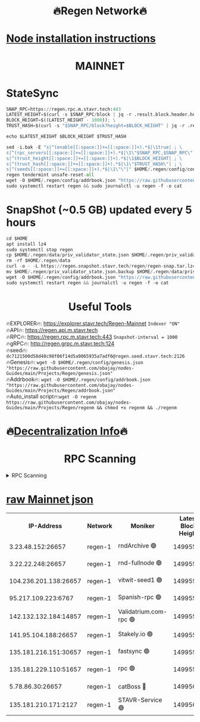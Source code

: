 <h1 align="center"> 🔥Regen Network🔥</h1>

[Node installation instructions](https://github.com/obajay/nodes-Guides/tree/main/Projects/Regen)
=
<h1 align="center"> MAINNET</h1>

# StateSync
```python
SNAP_RPC=https://regen.rpc.m.stavr.tech:443
LATEST_HEIGHT=$(curl -s $SNAP_RPC/block | jq -r .result.block.header.height); \
BLOCK_HEIGHT=$((LATEST_HEIGHT - 1000)); \
TRUST_HASH=$(curl -s "$SNAP_RPC/block?height=$BLOCK_HEIGHT" | jq -r .result.block_id.hash)

echo $LATEST_HEIGHT $BLOCK_HEIGHT $TRUST_HASH

sed -i.bak -E "s|^(enable[[:space:]]+=[[:space:]]+).*$|\1true| ; \
s|^(rpc_servers[[:space:]]+=[[:space:]]+).*$|\1\"$SNAP_RPC,$SNAP_RPC\"| ; \
s|^(trust_height[[:space:]]+=[[:space:]]+).*$|\1$BLOCK_HEIGHT| ; \
s|^(trust_hash[[:space:]]+=[[:space:]]+).*$|\1\"$TRUST_HASH\"| ; \
s|^(seeds[[:space:]]+=[[:space:]]+).*$|\1\"\"|" $HOME/.regen/config/config.toml
regen tendermint unsafe-reset-all
wget -O $HOME/.regen/config/addrbook.json "https://raw.githubusercontent.com/obajay/nodes-Guides/main/Projects/Regen/addrbook.json"
sudo systemctl restart regen && sudo journalctl -u regen -f -o cat
```
# SnapShot (~0.5 GB) updated every 5 hours
```python
cd $HOME
apt install lz4
sudo systemctl stop regen
cp $HOME/.regen/data/priv_validator_state.json $HOME/.regen/priv_validator_state.json.backup
rm -rf $HOME/.regen/data
curl -o - -L https://regen.snapshot.stavr.tech/regen/regen-snap.tar.lz4 | lz4 -c -d - | tar -x -C $HOME/.regen --strip-components 2
mv $HOME/.regen/priv_validator_state.json.backup $HOME/.regen/data/priv_validator_state.json
wget -O $HOME/.regen/config/addrbook.json "https://raw.githubusercontent.com/obajay/nodes-Guides/main/Projects/Regen/addrbook.json"
sudo systemctl restart regen && journalctl -u regen -f -o cat
```

 <h1 align="center"> Useful Tools</h1>

🔥EXPLORER🔥:     https://explorer.stavr.tech/Regen-Mainnet        `Indexer "ON"` \
🔥API🔥:          https://regen.api.m.stavr.tech \
🔥RPC🔥:          https://regen.rpc.m.stavr.tech:443              `Snapshot-interval = 1000` \
🔥gRPC🔥:         http://regen.grpc.m.stavr.tech:124 \
🔥seed🔥:      `dc7121500d58d40c98f06f14d5a9065935a7adf6@regen.seed.stavr.tech:2126` \
🔥Genesis🔥:   `wget -O $HOME/.regen/config/genesis.json "https://raw.githubusercontent.com/obajay/nodes-Guides/main/Projects/Regen/genesis.json"` \
🔥Addrbook🔥:  `wget -O $HOME/.regen/config/addrbook.json "https://raw.githubusercontent.com/obajay/nodes-Guides/main/Projects/Regen/addrbook.json"` \
🔥Auto_install script🔥:`wget -O regenm https://raw.githubusercontent.com/obajay/nodes-Guides/main/Projects/Regen/regenm && chmod +x regenm && ./regenm`

🔥[Decentralization Info](https://github.com/obajay/StateSync-snapshots/tree/main/Projects/Regen/Decentralization)🔥
=
<h1 align="center"> RPC Scanning</h1>

<details>
<summary>RPC Scanning</summary>

<h2 align="center"> We scan nodes in real time every 4 hours. And we provide the final result of RPC endpoints.
We cannot influence the operation of these nodes in any way. </h2>


```python
If Voting Power is higher than 0 --> then the Node is a validator of the network and may be subject to attack and be a potential threat to the chain.
```
```python
We marked such validators with a red symbol
```

</details>

[raw Mainnet json](https://rpc-check.regenm.stavr.tech/regenm/rpc-regenm-result.json)
=


<table><tr><th>IP-Address</th><th>Network</th><th>Moniker</th><th>Latest Block Height</th><th>Earliest Block Height</th><th>Catching Up</th><th>Tx Index</th><th>Voting Power</th><th>Scan Time</th></tr><tr><td>3.23.48.152:26657</td><td>regen-1</td><td>rndArchive 🟢</td><td>14995596</td><td>1</td><td>False</td><td>on</td><td>0</td><td>2024-03-06T04:19:54.812324520UTC</td></tr><tr><td>3.22.22.248:26657</td><td>regen-1</td><td>rnd-fullnode 🟢</td><td>14995596</td><td>4134001</td><td>False</td><td>on</td><td>0</td><td>2024-03-06T04:19:52.106911392UTC</td></tr><tr><td>104.236.201.138:26657</td><td>regen-1</td><td>vitwit-seed1 🟢</td><td>14995591</td><td>8943001</td><td>False</td><td>on</td><td>0</td><td>2024-03-06T04:19:24.377466547UTC</td></tr><tr><td>95.217.109.223:6767</td><td>regen-1</td><td>Spanish-rpc 🟢</td><td>14995599</td><td>10068001</td><td>False</td><td>on</td><td>0</td><td>2024-03-06T04:20:07.876878248UTC</td></tr><tr><td>142.132.132.184:14857</td><td>regen-1</td><td>Validatrium.com-rpc 🟢</td><td>14995599</td><td>11175001</td><td>False</td><td>on</td><td>0</td><td>2024-03-06T04:20:08.091244399UTC</td></tr><tr><td>141.95.104.188:26657</td><td>regen-1</td><td>Stakely.io 🟢</td><td>14995594</td><td>13442501</td><td>False</td><td>on</td><td>0</td><td>2024-03-06T04:19:43.299737326UTC</td></tr><tr><td>135.181.216.151:30657</td><td>regen-1</td><td>fastsync 🟢</td><td>14995597</td><td>14457001</td><td>False</td><td>off</td><td>0</td><td>2024-03-06T04:19:57.415562524UTC</td></tr><tr><td>135.181.229.110:51657</td><td>regen-1</td><td>rpc 🟢</td><td>14995594</td><td>14844001</td><td>False</td><td>on</td><td>0</td><td>2024-03-06T04:19:41.047497186UTC</td></tr><tr><td>5.78.86.30:26657</td><td>regen-1</td><td>catBoss 🔴</td><td>14995601</td><td>14962001</td><td>False</td><td>on</td><td>9068958623</td><td>2024-03-06T04:20:23.343177741UTC</td></tr><tr><td>135.181.210.171:2127</td><td>regen-1</td><td>STAVR-Service 🟢</td><td>14995602</td><td>14992001</td><td>False</td><td>on</td><td>0</td><td>2024-03-06T04:20:27.723760856UTC</td></tr></table>